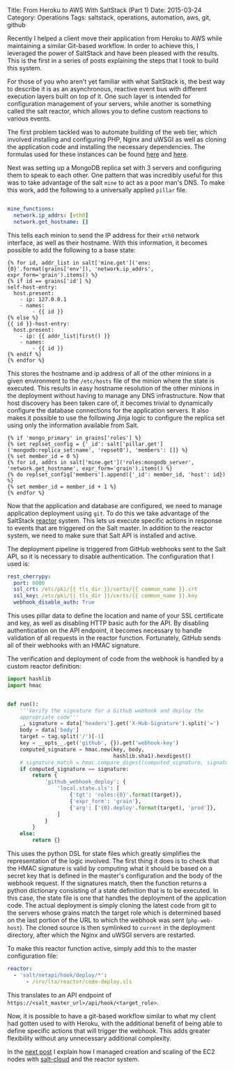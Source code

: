 Title: From Heroku to AWS With SaltStack (Part 1)
Date: 2015-03-24
Category: Operations
Tags: saltstack, operations, automation, aws, git, github

Recently I helped a client move their application from Heroku to AWS while maintaining a similar Git-based workflow. In order to achieve this, I leveraged the power of SaltStack and have been pleased with the results. This is the first in a series of posts explaining the steps that I took to build this system.

For those of you who aren't yet familiar with what SaltStack is, the best way to describe it is as an asynchronous, reactive event bus with different execution layers built on top of it. One such layer is intended for configuration management of your servers, while another is something called the salt reactor, which allows you to define custom reactions to various events.

The first problem tackled was to automate building of the web tier, which involved installing and configuring PHP, Nginx and uWSGI as well as cloning the application code and installing the necessary dependencies. The formulas used for these instances can be found [here](https://github.com/blarghmatey/nginx-formula) and [here](https://github.com/blarghmatey/uwsgi-formula).

Next was setting up a MongoDB replica set with 3 servers and configuring them to speak to each other. One pattern that was incredibly useful for this was to take advantage of the salt `mine` to act as a poor man's DNS. To make this work, add the following to a universally applied `pillar` file.

```YAML

mine_functions:
  network.ip_addrs: [eth0]
  network.get_hostname: []
```

This tells each minion to send the IP address for their `eth0` network interface, as well as their hostname. With this information, it becomes possible to add the following to a base state:

```jinja
{% for id, addr_list in salt['mine.get']('env:{0}'.format(grains['env']), 'network.ip_addrs', expr_form='grain').items() %}
{% if id == grains['id'] %}
self-host-entry:
  host.present:
    - ip: 127.0.0.1
    - names:
        - {{ id }}
{% else %}
{{ id }}-host-entry:
  host.present:
    - ip: {{ addr_list|first() }}
    - names:
        - {{ id }}
{% endif %}
{% endfor %}
```

This stores the hostname and ip address of all of the other minions in a given environment to the `/etc/hosts` file of the minion where the state is executed. This results in easy hostname resolution of the other minions in the deployment without having to manage any DNS infrastructure. Now that host discovery has been taken care of, it becomes trivial to dynamically configure the database connections for the application servers. It also makes it possible to use the following Jinja logic to configure the replica set using only the information available from Salt.

```jinja
{% if 'mongo_primary' in grains['roles'] %}
{% set replset_config = {'_id': salt['pillar.get']('mongodb:replica_set:name', 'repset0'), 'members': []} %}
{% set member_id = 0 %}
{% for id, addrs in salt['mine.get']('roles:mongodb_server', 'network.get_hostname', expr_form='grain').items() %}
{% do replset_config['members'].append({'_id': member_id, 'host': id}) %}
{% set member_id = member_id + 1 %}
{% endfor %}
```

Now that the application and database are configured, we need to manage application deployment using `git`. To do this we take advantage of the SaltStack [reactor](http://docs.saltstack.com/en/latest/topics/reactor/) system. This lets us execute specific actions in response to events that are triggered on the Salt master. In addition to the reactor system, we need to make sure that Salt API is installed and active.

The deployment pipeline is triggered from GitHub webhooks sent to the Salt API, so it is necessary to disable authentication. The configuration that I used is:
```YAML
rest_cherrypy:
  port: 8000
  ssl_crt: /etc/pki/{{ tls_dir }}/certs/{{ common_name }}.crt
  ssl_key: /etc/pki/{{ tls_dir }}/certs/{{ common_name }}.key
  webhook_disable_auth: True
```
This uses pillar data to define the location and name of your SSL certificate and key, as well as disabling HTTP basic auth for the API. By disabling authentication on the API endpoint, it becomes necessary to handle validation of all requests in the reactor function. Fortunately, GitHub sends all of their webhooks with an HMAC signature.

The verification and deployment of code from the webhook is handled by a custom reactor definition:
```py
import hashlib
import hmac


def run():
    '''Verify the signature for a Github webhook and deploy the
    appropriate code'''
    _, signature = data['headers'].get('X-Hub-Signature').split('=')
    body = data['body']
    target = tag.split('/')[-1]
    key = __opts__.get('github', {}).get('webhook-key')
    computed_signature = hmac.new(key, body,
                                  hashlib.sha1).hexdigest()
    # signature_match = hmac.compare_digest(computed_signature, signature)
    if computed_signature == signature:
        return {
            'github_webhook_deploy': {
                'local.state.sls': [
                    {'tgt': 'roles:{0}'.format(target)},
                    {'expr_form': 'grain'},
                    {'arg': ['{0}.deploy'.format(target), 'prod']},
                ]
            }
        }
    else:
        return {}
```
This uses the python DSL for state files which greatly simplifies the representation of the logic involved. The first thing it does is to check that the HMAC signature is valid by computing what it should be based on a secret key that is defined in the master's configuration and the body of the webhook request. If the signatures match, then the function returns a python dictionary consisting of a state definition that is to be executed. In this case, the state file is one that handles the deployment of the application code. The actual deployment is simply cloning the latest code from git to the servers whose grains match the target role which is determined based on the last portion of the URL to which the webhook was sent (`php-web-host`). The cloned source is then symlinked to `current` in the deployment directory, after which the Nginx and uWSGI servers are restarted.

To make this reactor function active, simply add this to the master configuration file:
```YAML
reactor:
  - 'salt/netapi/hook/deploy/*':
      - /srv/lta/reactor/code-deploy.sls
```
This translates to an API endpoint of `https://<salt_master_url>/api/hook/<target_role>`.

Now, it is possible to have a git-based workflow similar to what my client had gotten used to with Heroku, with the additional benefit of being able to define specific actions that will trigger the webhook. This adds greater flexibility without any unnecessary additional complexity.

In the [next post](/from-heroku-to-aws-with-saltstack-part-2.html) I explain how I managed creation and scaling of the EC2 nodes with [salt-cloud](http://docs.saltstack.com/en/latest/topics/cloud/) and the reactor system.
